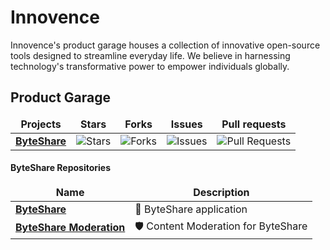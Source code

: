 # Innovence
Innovence's product garage houses a collection of innovative open-source tools designed to streamline everyday life. We believe in harnessing technology's transformative power to empower individuals globally.
<br/>

<h2>Product Garage</h2>

<table>
  <thead align="center">
    <tr border: none;>
      <td><b>Projects</b></td>
      <td><b>Stars</b></td>
      <td><b>Forks</b></td>
      <td><b>Issues</b></td>
      <td><b>Pull requests</b></td>
    </tr>
  </thead>
  <tbody>
    <tr>
      <td><a href="https://github.com/innovencelabs/byteshare"><b>ByteShare</b></a></td>
      <td><img alt="Stars" src="https://img.shields.io/github/stars/innovencelabs/byteshare?style=flat-square&labelColor=343b41"/></td>
      <td><img alt="Forks" src="https://img.shields.io/github/forks/innovencelabs/byteshare?style=flat-square&labelColor=343b41"/></td>
      <td><img alt="Issues" src="https://img.shields.io/github/issues/innovencelabs/byteshare?style=flat-square&labelColor=343b41"/></td>
      <td><img alt="Pull Requests" src="https://img.shields.io/github/issues-pr/innovencelabs/byteshare?style=flat-square&labelColor=343b41"/></td>
    </tr>
  </tbody>
</table>

<h4>ByteShare Repositories</h4>
<table>
  <thead align="center">
    <tr border: none;>
      <td><b>Name</b></td>
      <td><b>Description </b></td>
    </tr>
  </thead>
  <tbody>
    <tr>
      <td><a href="https://github.com/innovencelabs/byteshare"><b>ByteShare</b></a></td>
      <td>👑 ByteShare application</td>
    </tr>
    <tr>
      <td><a href="https://github.com/innovencelabs/byteshare-moderation"><b>ByteShare Moderation</b></a></td>
      <td>🛡️ Content Moderation for ByteShare</td>
    </tr>
  </tbody>
</table>
